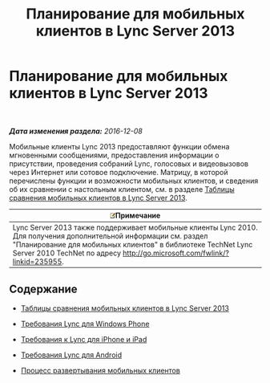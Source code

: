 ﻿---
title: Планирование для мобильных клиентов в Lync Server 2013
TOCTitle: Планирование для мобильных клиентов в Lync Server 2013
ms:assetid: a7b263a4-eeb8-4a04-acc2-0d29d72742cf
ms:mtpsurl: https://technet.microsoft.com/ru-ru/library/Hh690989(v=OCS.15)
ms:contentKeyID: 49310774
ms.date: 12/10/2016
mtps_version: v=OCS.15
ms.translationtype: HT
---

# Планирование для мобильных клиентов в Lync Server 2013

 

_**Дата изменения раздела:** 2016-12-08_

Мобильные клиенты Lync 2013 предоставляют функции обмена мгновенными сообщениями, предоставления информации о присутствии, проведения собраний Lync, голосовых и видеовызовов через Интернет или сотовое подключение. Матрицу, в которой перечислены функции и возможности мобильных клиентов, и сведения об их сравнении с настольным клиентом, см. в разделе [Таблицы сравнения мобильных клиентов в Lync Server 2013](lync-server-2013-mobile-client-comparison-tables.md).

<table>
<thead>
<tr class="header">
<th><img src="images/Gg398412.note(OCS.15).gif" title="note" alt="note" />Примечание</th>
</tr>
</thead>
<tbody>
<tr class="odd">
<td>Lync Server 2013 также поддерживает мобильные клиенты Lync 2010. Для получения дополнительной информации см. раздел &quot;Планирование для мобильных клиентов&quot; в библиотеке TechNet Lync Server 2010 TechNet по адресу <a href="http://go.microsoft.com/fwlink/?linkid=235955" class="uri">http://go.microsoft.com/fwlink/?linkid=235955</a>.</td>
</tr>
</tbody>
</table>


## Содержание

  - [Таблицы сравнения мобильных клиентов в Lync Server 2013](lync-server-2013-mobile-client-comparison-tables.md)

  - [Требования Lync для Windows Phone](lync-server-2013-lync-for-windows-phone-requirements.md)

  - [Требования к Lync для iPhone и iPad](lync-server-2013-lync-for-iphone-and-ipad-requirements.md)

  - [Требования Lync для Android](lync-server-2013-lync-for-android-requirements.md)

  - [Процесс развертывания мобильных клиентов](lync-server-2013-mobile-client-deployment-process.md)

